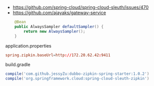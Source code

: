 
* https://github.com/spring-cloud/spring-cloud-sleuth/issues/470
* https://github.com/ajayaks/gateway-service

```java
    @Bean
    public AlwaysSampler defaultSampler() {
        return new AlwaysSampler();
    }
```

application.properties
```conf
spring.zipkin.baseUrl=http://172.20.62.42:9411
```

build.gradle
```groovy
compile('com.github.jessyZu:dubbo-zipkin-spring-starter:1.0.2')
compile('org.springframework.cloud:spring-cloud-sleuth-zipkin')
```